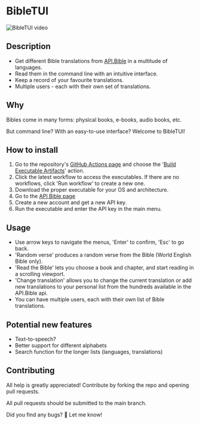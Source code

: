 # BibleTUI

![BibleTUI video](assets/BibleTUI.gif)

## Description
- Get different Bible translations from [API.Bible](https://scripture.api.bible/) in a multitude of languages.
- Read them in the command line with an intuitive interface.
- Keep a record of your favourite translations.
- Multiple users - each with their own set of translations.

## Why
Bibles come in many forms: physical books, e-books, audio books, etc.

But command line? With an easy-to-use interface? Welcome to BibleTUI!

## How to install
1.  Go to the repository's [GitHub Actions page](https://github.com/Jarimus/BibleTUI/actions) and choose the '[Build Executable Artifacts](https://github.com/Jarimus/BibleTUI/actions/workflows/Upload_artifact.yml)' action.
2.  Click the latest workflow to access the executables. If there are no workflows, click 'Run workflow' to create a new one.
3.  Download the proper executable for your OS and architecture. 
4.  Go to the [API Bible page](https://scripture.api.bible/)
5.  Create a new account and get a new API key.
6.  Run the executable and enter the API key in the main menu.

## Usage
- Use arrow keys to navigate the menus, 'Enter' to confirm, 'Esc' to go back.
- 'Random verse' produces a random verse from the Bible (World English Bible only).
- 'Read the Bible' lets you choose a book and chapter, and start reading in a scrolling viewport.
- 'Change translation' allows you to change the current translation or add new translations to your personal list from the hundreds available in the API.Bible api.
- You can have multiple users, each with their own list of Bible translations.

## Potential new features
- Text-to-speech?
- Better support for different alphabets
- Search function for the longer lists (languages, translations)

## Contributing
All help is greatly appreciated! Contribute by forking the repo and opening pull requests.

All pull requests should be submitted to the main branch.

Did you find any bugs? 🐛 Let me know!
